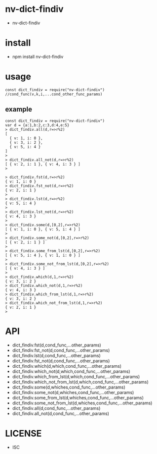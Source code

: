 nv-dict-findiv
============
- nv-dict-findiv


install
=======
- npm install nv-dict-findiv

usage
=====

    const dict_findiv = require("nv-dict-findiv")
    //cond_func(v,k,i,...cond_other_func_params)


example
-------

    const dict_findiv = require("nv-dict-findiv")
    var d = {a:1,b:2,c:3,d:4,e:5} 
    > dict_findiv.all(d,r=>r%2)
    [
      { v: 1, i: 0 },
      { v: 3, i: 2 },
      { v: 5, i: 4 }
    ]
    >
    > dict_findiv.all_not(d,r=>r%2)
    [ { v: 2, i: 1 }, { v: 4, i: 3 } ]
    >
    
    > dict_findiv.fst(d,r=>r%2)
    { v: 1, i: 0 }
    > dict_findiv.fst_not(d,r=>r%2)
    { v: 2, i: 1 }
    >
    > dict_findiv.lst(d,r=>r%2)
    { v: 5, i: 4 }
    >
    > dict_findiv.lst_not(d,r=>r%2)
    { v: 4, i: 3 }
    >
    > dict_findiv.some(d,[0,2],r=>r%2)
    [ { v: 1, i: 0 }, { v: 5, i: 4 } ]
    >
    > dict_findiv.some_not(d,[0,2],r=>r%2)
    [ { v: 2, i: 1 } ]
    >
    > dict_findiv.some_from_lst(d,[0,2],r=>r%2)
    [ { v: 5, i: 4 }, { v: 1, i: 0 } ]
    >
    > dict_findiv.some_not_from_lst(d,[0,2],r=>r%2)
    [ { v: 4, i: 3 } ]
    >
    > dict_findiv.which(d,1,r=>r%2)
    { v: 3, i: 2 }
    > dict_findiv.which_not(d,1,r=>r%2)
    { v: 4, i: 3 }
    > dict_findiv.which_from_lst(d,1,r=>r%2)
    { v: 3, i: 2 }
    > dict_findiv.which_not_from_lst(d,1,r=>r%2)
    { v: 2, i: 1 }
    >


API
====

- dict\_findiv.fst(d,cond\_func,...other\_params)
- dict\_findiv.fst\_not(d,cond\_func,...other\_params)
- dict\_findiv.lst(d,cond\_func,...other\_params)
- dict\_findiv.fst\_not(d,cond\_func,...other\_params)
- dict\_findiv.which(d,which,cond\_func,...other\_params)
- dict\_findiv.which\_not(d,which,cond\_func,...other\_params)
- dict\_findiv.which\_from\_lst(d,which,cond\_func,...other\_params)
- dict\_findiv.which\_not\_from\_lst(d,which,cond\_func,...other\_params)
- dict\_findiv.some(d,whiches,cond\_func,...other\_params)
- dict\_findiv.some\_not(d,whiches,cond\_func,...other\_params)
- dict\_findiv.some\_from\_lst(d,whiches,cond\_func,...other\_params)
- dict\_findiv.some\_not\_from\_lst(d,whiches,cond\_func,...other\_params)
- dict\_findiv.all(d,cond\_func,...other\_params)
- dict\_findiv.all\_not(d,cond\_func,...other\_params)



LICENSE
=======
- ISC


